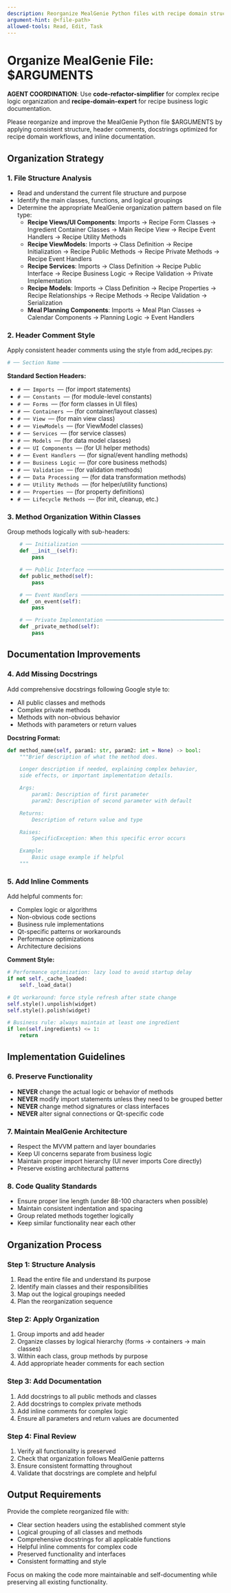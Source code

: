```yaml
---
description: Reorganize MealGenie Python files with recipe domain structure, MVVM-compliant grouping, and comprehensive documentation
argument-hint: @<file-path>
allowed-tools: Read, Edit, Task
---
```


# Organize MealGenie File: $ARGUMENTS

**AGENT COORDINATION**: Use **code-refactor-simplifier** for complex recipe logic organization and **recipe-domain-expert** for recipe business logic documentation.

Please reorganize and improve the MealGenie Python file $ARGUMENTS by applying consistent structure, header comments, docstrings optimized for recipe domain workflows, and inline documentation.

## Organization Strategy

### 1. File Structure Analysis
- Read and understand the current file structure and purpose
- Identify the main classes, functions, and logical groupings
- Determine the appropriate MealGenie organization pattern based on file type:
  - **Recipe Views/UI Components**: Imports → Recipe Form Classes → Ingredient Container Classes → Main Recipe View → Recipe Event Handlers → Recipe Utility Methods
  - **Recipe ViewModels**: Imports → Class Definition → Recipe Initialization → Recipe Public Methods → Recipe Private Methods → Recipe Event Handlers
  - **Recipe Services**: Imports → Class Definition → Recipe Public Interface → Recipe Business Logic → Recipe Validation → Private Implementation
  - **Recipe Models**: Imports → Class Definition → Recipe Properties → Recipe Relationships → Recipe Methods → Recipe Validation → Serialization
  - **Meal Planning Components**: Imports → Meal Plan Classes → Calendar Components → Planning Logic → Event Handlers

### 2. Header Comment Style
Apply consistent header comments using the style from add_recipes.py:
```python
# ── Section Name ────────────────────────────────────────────────────────────────────────────────────────────────────────────────────────────────────
```

**Standard Section Headers:**
- `# ── Imports ──` (for import statements)
- `# ── Constants ──` (for module-level constants)
- `# ── Forms ──` (for form classes in UI files)
- `# ── Containers ──` (for container/layout classes)
- `# ── View ──` (for main view class)
- `# ── ViewModels ──` (for ViewModel classes)
- `# ── Services ──` (for service classes)
- `# ── Models ──` (for data model classes)
- `# ── UI Components ──` (for UI helper methods)
- `# ── Event Handlers ──` (for signal/event handling methods)
- `# ── Business Logic ──` (for core business methods)
- `# ── Validation ──` (for validation methods)
- `# ── Data Processing ──` (for data transformation methods)
- `# ── Utility Methods ──` (for helper/utility functions)
- `# ── Properties ──` (for property definitions)
- `# ── Lifecycle Methods ──` (for init, cleanup, etc.)

### 3. Method Organization Within Classes
Group methods logically with sub-headers:
```python
    # ── Initialization ──────────────────────────────────────────────────────────────────────────────────────────────────────────────────────────────
    def __init__(self):
        pass

    # ── Public Interface ────────────────────────────────────────────────────────────────────────────────────────────────────────────────────────────
    def public_method(self):
        pass

    # ── Event Handlers ──────────────────────────────────────────────────────────────────────────────────────────────────────────────────────────────
    def _on_event(self):
        pass

    # ── Private Implementation ──────────────────────────────────────────────────────────────────────────────────────────────────────────────────────
    def _private_method(self):
        pass
```

## Documentation Improvements

### 4. Add Missing Docstrings
Add comprehensive docstrings following Google style to:
- All public classes and methods
- Complex private methods
- Methods with non-obvious behavior
- Methods with parameters or return values

**Docstring Format:**
```python
def method_name(self, param1: str, param2: int = None) -> bool:
    """Brief description of what the method does.

    Longer description if needed, explaining complex behavior,
    side effects, or important implementation details.

    Args:
        param1: Description of first parameter
        param2: Description of second parameter with default

    Returns:
        Description of return value and type

    Raises:
        SpecificException: When this specific error occurs

    Example:
        Basic usage example if helpful
    """
```

### 5. Add Inline Comments
Add helpful comments for:
- Complex logic or algorithms
- Non-obvious code sections
- Business rule implementations
- Qt-specific patterns or workarounds
- Performance optimizations
- Architecture decisions

**Comment Style:**
```python
# Performance optimization: lazy load to avoid startup delay
if not self._cache_loaded:
    self._load_data()

# Qt workaround: force style refresh after state change
self.style().unpolish(widget)
self.style().polish(widget)

# Business rule: always maintain at least one ingredient
if len(self.ingredients) <= 1:
    return
```

## Implementation Guidelines

### 6. Preserve Functionality
- **NEVER** change the actual logic or behavior of methods
- **NEVER** modify import statements unless they need to be grouped better
- **NEVER** change method signatures or class interfaces
- **NEVER** alter signal connections or Qt-specific code

### 7. Maintain MealGenie Architecture
- Respect the MVVM pattern and layer boundaries
- Keep UI concerns separate from business logic
- Maintain proper import hierarchy (UI never imports Core directly)
- Preserve existing architectural patterns

### 8. Code Quality Standards
- Ensure proper line length (under 88-100 characters when possible)
- Maintain consistent indentation and spacing
- Group related methods together logically
- Keep similar functionality near each other

## Organization Process

### Step 1: Structure Analysis
1. Read the entire file and understand its purpose
2. Identify main classes and their responsibilities
3. Map out the logical groupings needed
4. Plan the reorganization sequence

### Step 2: Apply Organization
1. Group imports and add header
2. Organize classes by logical hierarchy (forms → containers → main classes)
3. Within each class, group methods by purpose
4. Add appropriate header comments for each section

### Step 3: Add Documentation
1. Add docstrings to all public methods and classes
2. Add docstrings to complex private methods
3. Add inline comments for complex logic
4. Ensure all parameters and return values are documented

### Step 4: Final Review
1. Verify all functionality is preserved
2. Check that organization follows MealGenie patterns
3. Ensure consistent formatting throughout
4. Validate that docstrings are complete and helpful

## Output Requirements

Provide the complete reorganized file with:
- Clear section headers using the established comment style
- Logical grouping of all classes and methods
- Comprehensive docstrings for all applicable functions
- Helpful inline comments for complex code
- Preserved functionality and interfaces
- Consistent formatting and style

Focus on making the code more maintainable and self-documenting while preserving all existing functionality.
